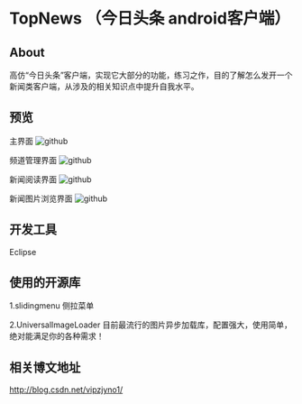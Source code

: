 TopNews （今日头条 android客户端）
=======

About
------
高仿“今日头条”客户端，实现它大部分的功能，练习之作，目的了解怎么发开一个新闻类客户端，从涉及的相关知识点中提升自我水平。

预览
------
主界面
![github](https://github.com/Rano1/TopNews/tree/master/art/1.png "github")  

频道管理界面
![github](https://github.com/Rano1/TopNews/tree/master/art/7.png "github")  

新闻阅读界面
![github](https://github.com/Rano1/TopNews/tree/master/art/9.png "github")  

新闻图片浏览界面
![github](https://github.com/Rano1/TopNews/tree/master/art/11.png "github")  

开发工具
------
Eclipse

使用的开源库
------
1.slidingmenu  侧拉菜单

2.UniversalImageLoader 目前最流行的图片异步加载库，配置强大，使用简单，绝对能满足你的各种需求！


相关博文地址
------
http://blog.csdn.net/vipzjyno1/
